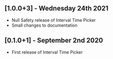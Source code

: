 ## [1.0.0+3] - Wednesday 24th 2021

* Null Safety release of Interval Time Picker
* Small changes to documentation


## [0.1.0+1] - September 2nd 2020

* First release of Interval Time Picker
